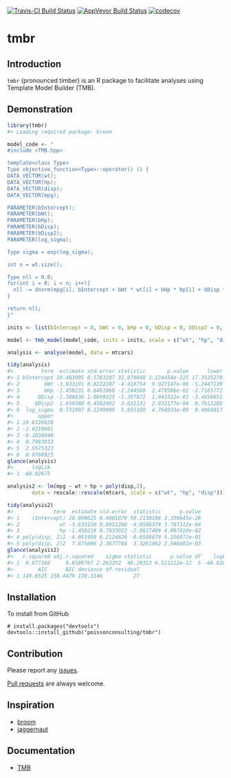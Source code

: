 
<!-- README.md is generated from README.Rmd. Please edit that file -->
[![Travis-CI Build Status](https://travis-ci.org/poissonconsulting/tmbr.svg?branch=master)](https://travis-ci.org/poissonconsulting/tmbr) [![AppVeyor Build Status](https://ci.appveyor.com/api/projects/status/github/poissonconsulting/tmbr?branch=master&svg=true)](https://ci.appveyor.com/project/poissonconsulting/tmbr) [![codecov](https://codecov.io/gh/poissonconsulting/tmbr/branch/master/graph/badge.svg)](https://codecov.io/gh/poissonconsulting/tmbr)

tmbr
====

Introduction
------------

`tmbr` (pronounced timber) is an R package to facilitate analyses using Template Model Builder (TMB).

Demonstration
-------------

``` r
library(tmbr)
#> Loading required package: broom

model_code <- "
#include <TMB.hpp>

template<class Type>
Type objective_function<Type>::operator() () {
DATA_VECTOR(wt);
DATA_VECTOR(hp);
DATA_VECTOR(disp);
DATA_VECTOR(mpg);

PARAMETER(bIntercept); 
PARAMETER(bWt); 
PARAMETER(bHp); 
PARAMETER(bDisp); 
PARAMETER(bDisp2); 
PARAMETER(log_sigma);

Type sigma = exp(log_sigma);

int n = wt.size();

Type nll = 0.0;
for(int i = 0; i < n; i++){
  nll -= dnorm(mpg[i], bIntercept + bWt * wt[i] + bHp * hp[i] + bDisp * disp[i] + bDisp2 * pow(disp[i], 2), sigma, true);
}

return nll;
}"

inits <- list(bIntercept = 0, bWt = 0, bHp = 0, bDisp = 0, bDisp2 = 0, log_sigma = 0)

model <- tmb_model(model_code, inits = inits, scale = c("wt", "hp", "disp"))

analysis <- analyse(model, data = mtcars)

tidy(analysis)
#>         term  estimate std.error statistic       p.value      lower
#> 1 bIntercept 18.483095 0.5763207 32.070848 1.124454e-225 17.3535270
#> 2        bWt -3.633191 0.8222207 -4.418754  9.927147e-06 -5.2447139
#> 3        bHp -1.450231 0.6461069 -2.244568  2.479586e-02 -2.7165772
#> 4      bDisp -1.388636 1.0699325 -1.297872  1.943312e-01 -3.4856651
#> 5     bDisp2  1.659380 0.4582492  3.621131  2.933177e-04  0.7612285
#> 6  log_sigma  0.731897 0.1249999  5.855180  4.764933e-09  0.4869017
#>        upper
#> 1 19.6126628
#> 2 -2.0216681
#> 3 -0.1838848
#> 4  0.7083933
#> 5  2.5575323
#> 6  0.9768923
glance(analysis)
#>      logLik
#> 1 -68.82675

analysis2 <- lm(mpg ~ wt + hp + poly(disp,2), 
        data = rescale::rescale(mtcars, scale = c("wt", "hp", "disp")))

tidy(analysis2)
#>             term  estimate std.error  statistic      p.value
#> 1    (Intercept) 20.090625 0.4001079 50.2130198 3.336645e-28
#> 2             wt -3.633150 0.8951208 -4.0588374 3.787112e-04
#> 3             hp -1.450218 0.7033923 -2.0617489 4.897818e-02
#> 4 poly(disp, 2)1 -4.091950 6.2124626 -0.6586679 5.156872e-01
#> 5 poly(disp, 2)2  7.875696 2.3677784  3.3261962 2.546081e-03
glance(analysis2)
#>   r.squared adj.r.squared    sigma statistic      p.value df    logLik
#> 1  0.877168     0.8589707 2.263352  48.20313 6.521212e-12  5 -68.82675
#>        AIC      BIC deviance df.residual
#> 1 149.6535 158.4479 138.3146          27
```

Installation
------------

To install from GitHub

    # install.packages("devtools")
    devtools::install_github("poissonconsulting/tmbr")

Contribution
------------

Please report any [issues](https://github.com/poissonconsulting/tmbr/issues).

[Pull requests](https://github.com/poissonconsulting/tmbr/pulls) are always welcome.

Inspiration
-----------

-   [broom](https://github.com/dgrtwo/broom)
-   [jaggernaut](https://github.com/poissonconsulting/jaggernaut)

Documentation
-------------

-   [TMB](https://github.com/kaskr/adcomp)
